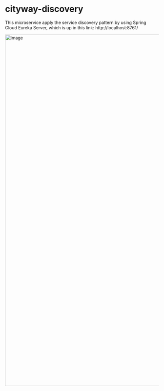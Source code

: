 # cityway-discovery
This microservice apply the service discovery pattern by using Spring Cloud Eureka Server, which is up in this link: [
](http://localhost:8761/)http://localhost:8761/

<img width="1152" alt="image" src="https://github.com/albabatista/cityway-discovery/assets/83827688/f81c6226-8423-462b-9b1f-5acf47339ebb">


